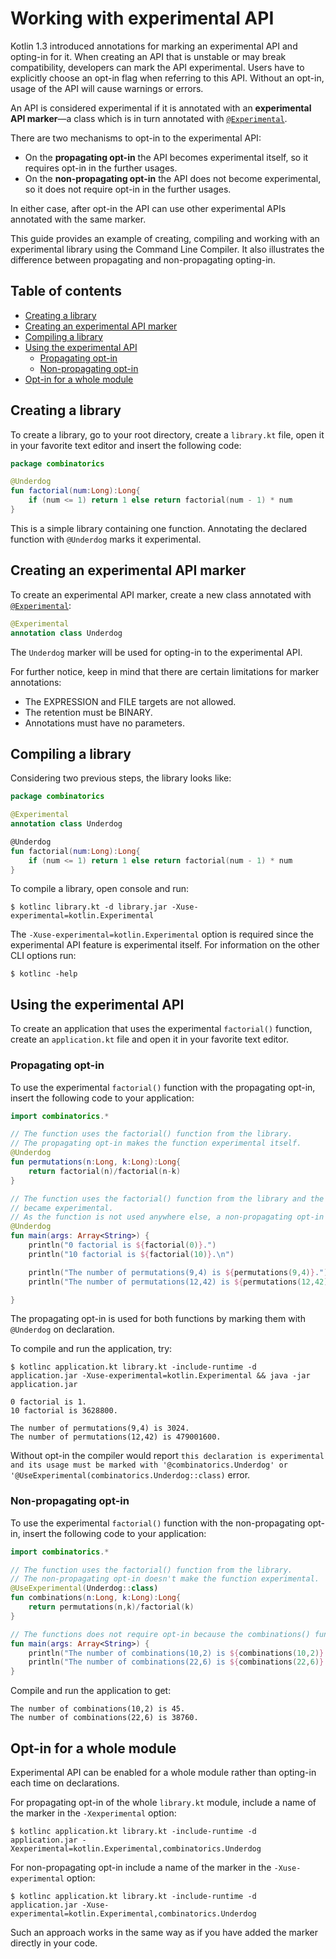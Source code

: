 # Working with experimental API

Kotlin 1.3 introduced annotations for marking an experimental API and opting-in for it. When creating an API that is unstable or may break compatibility, developers can mark the API experimental. Users have to explicitly choose an opt-in flag when referring to this API. Without an opt-in, usage of the API will cause warnings or errors.

An API is considered experimental if it is annotated with an **experimental API marker**—a class which is in turn annotated with [``@Experimental``](https://kotlinlang.org/api/latest/jvm/stdlib/kotlin/-experimental/index.html).

There are two mechanisms to opt-in to the experimental API:

* On the **propagating opt-in** the API becomes experimental itself, so it requires opt-in in the further usages.
* On the **non-propagating opt-in** the API does not become experimental, so it does not require opt-in in the further usages.

In either case, after opt-in the API can use other experimental APIs annotated with the same marker.

This guide provides an example of creating, compiling and working with an experimental library using the Command Line Compiler.
It also illustrates the difference between propagating and non-propagating opting-in.

## Table of contents

<!--- TOC -->

* [Creating a library](#creating-a-library)
* [Creating an experimental API marker](#creating-an-experimental-api-marker)
* [Compiling a library](#compiling-a-library)
* [Using the experimental API](#using-the-experimental-api)
  * [Propagating opt-in](#propagating-opt-in)
  * [Non-propagating opt-in](#non-propagating-opt-in)
* [Opt-in for a whole module](#opt-in-for-a-whole-module)

<!--- END_TOC -->

## Creating a library

To create a library, go to your root directory, create a ``library.kt`` file, open it in your favorite text editor and insert the following code:

```kotlin
package combinatorics

@Underdog
fun factorial(num:Long):Long{
    if (num <= 1) return 1 else return factorial(num - 1) * num
}
```
This is a simple library containing one function. Annotating the declared function with ``@Underdog`` marks it experimental.

## Creating an experimental API marker

To create an experimental API marker, create a new class annotated with
[``@Experimental``](https://kotlinlang.org/api/latest/jvm/stdlib/kotlin/-experimental/index.html):

```kotlin
@Experimental
annotation class Underdog
```

The ``Underdog`` marker will be used for opting-in to the experimental API.

For further notice, keep in mind that there are certain limitations for marker annotations:

* The EXPRESSION and FILE targets are not allowed.
* The retention must be BINARY.
* Annotations must have no parameters.

## Compiling a library

Considering two previous steps, the library looks like:

```kotlin
package combinatorics

@Experimental
annotation class Underdog

@Underdog
fun factorial(num:Long):Long{
    if (num <= 1) return 1 else return factorial(num - 1) * num
}
```

To compile a library, open console and run:

```console
$ kotlinc library.kt -d library.jar -Xuse-experimental=kotlin.Experimental
```

The ``-Xuse-experimental=kotlin.Experimental`` option is required since the experimental API feature is
experimental itself. For information on the other CLI options run:

```console
$ kotlinc -help
```

## Using the experimental API

To create an application that uses the experimental ``factorial()`` function, create an ``application.kt`` file and open it in your favorite text editor.

### Propagating opt-in

To use the experimental ``factorial()`` function with the propagating opt-in, insert the following code to your application:

```kotlin
import combinatorics.*

// The function uses the factorial() function from the library.
// The propagating opt-in makes the function experimental itself.
@Underdog
fun permutations(n:Long, k:Long):Long{
    return factorial(n)/factorial(n-k)
}

// The function uses the factorial() function from the library and the permutations() function that
// became experimental.
// As the function is not used anywhere else, a non-propagating opt-in could be used as well.
@Underdog
fun main(args: Array<String>) {
    println("0 factorial is ${factorial(0)}.")
    println("10 factorial is ${factorial(10)}.\n")

    println("The number of permutations(9,4) is ${permutations(9,4)}.")
    println("The number of permutations(12,42) is ${permutations(12,42)}.\n")

}
```

The propagating opt-in is used for both functions by marking them with ``@Underdog`` on declaration.

To compile and run the application, try:

```console
$ kotlinc application.kt library.kt -include-runtime -d application.jar -Xuse-experimental=kotlin.Experimental && java -jar application.jar

0 factorial is 1.
10 factorial is 3628800.

The number of permutations(9,4) is 3024.
The number of permutations(12,42) is 479001600.
```
Without opt-in the compiler would report ``this declaration is experimental and its usage must be marked with '@combinatorics.Underdog' or '@UseExperimental(combinatorics.Underdog::class)`` error.

### Non-propagating opt-in

To use the experimental ``factorial()`` function with the non-propagating opt-in, insert the following code to your application:

```kotlin
import combinatorics.*

// The function uses the factorial() function from the library.
// The non-propagating opt-in doesn't make the function experimental.
@UseExperimental(Underdog::class)
fun combinations(n:Long, k:Long):Long{
    return permutations(n,k)/factorial(k)
}

// The functions does not require opt-in because the combinations() function hasn't become experimental.
fun main(args: Array<String>) {
    println("The number of combinations(10,2) is ${combinations(10,2)}.")
    println("The number of combinations(22,6) is ${combinations(22,6)}.\n")
}
```

Compile and run the application to get:

```console
The number of combinations(10,2) is 45.
The number of combinations(22,6) is 38760.
```

## Opt-in for a whole module

Experimental API can be enabled for a whole module rather than opting-in each time on declarations.

For propagating opt-in of the whole ``library.kt`` module, include a name of the marker in the ``-Xexperimental`` option:

```console
$ kotlinc application.kt library.kt -include-runtime -d application.jar -Xexperimental=kotlin.Experimental,combinatorics.Underdog
```
For non-propagating opt-in include a name of the marker in the ``-Xuse-experimental`` option:

```console
$ kotlinc application.kt library.kt -include-runtime -d application.jar -Xuse-experimental=kotlin.Experimental,combinatorics.Underdog
```

Such an approach works in the same way as if you have added the marker directly in your code.
